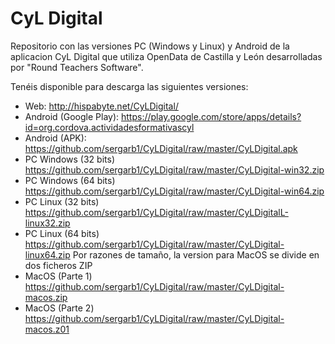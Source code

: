 # CyL Digital
Repositorio con las versiones PC (Windows y Linux) y Android de la aplicacion CyL Digital que utiliza OpenData de Castilla y León desarrolladas por "Round Teachers Software".

Tenéis disponible para descarga las siguientes versiones:
- Web: http://hispabyte.net/CyLDigital/
- Android (Google Play): https://play.google.com/store/apps/details?id=org.cordova.actividadesformativascyl
- Android (APK): https://github.com/sergarb1/CyLDigital/raw/master/CyLDigital.apk
- PC Windows (32 bits) https://github.com/sergarb1/CyLDigital/raw/master/CyLDigital-win32.zip
- PC Windows (64 bits) https://github.com/sergarb1/CyLDigital/raw/master/CyLDigital-win64.zip
- PC Linux (32 bits) https://github.com/sergarb1/CyLDigital/raw/master/CyLDigitalL-linux32.zip
- PC Linux (64 bits) https://github.com/sergarb1/CyLDigital/raw/master/CyLDigital-linux64.zip
Por razones de tamaño, la version para MacOS se divide en dos ficheros ZIP
- MacOS (Parte 1) https://github.com/sergarb1/CyLDigital/raw/master/CyLDigital-macos.zip
- MacOS (Parte 2) https://github.com/sergarb1/CyLDigital/raw/master/CyLDigital-macos.z01


     
